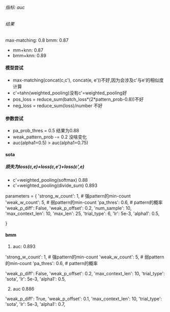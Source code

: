 ###### 指标: auc
###### 结果
max-matching: 0.8
bmm: 0.87
* mm+knn: 0.87
* bmm+knn: 0.89

#### 模型尝试
* max-matching(concat(c,c'), concat(e, e'))不好,因为会涉及c'与e'的相似度计算
* c'=tahn(weighted_pooling)没有c'=weighted_pooling好
* pos_loss = reduce_sum(batch_loss*(2*pattern_prob-0.8))不好
* neg_loss = reduce_sum(loss)/number 不好

#### 参数尝试
* pa_prob_thres = 0.5 结果为0.88
* weak_pattern_prob -= 0.2 没啥变化
* auc(alpha1=0.5) > auc(alpha1=0.75)

#### sota
##### 损失为loss(c,e)+loss(c,e')+loss(c',e)
* c'=weighted_pooling(softmax) 0.88
* c'=weighted_pooling(divide_sum) 0.893

parameters = {
    'strong_w_count': 1,  # 强pattern的min-count
    'weak_w_count': 5,  # 弱pattern的min-count
    'pa_thres': 0.6,  # pattern的概率
    'weak_p_diff': False,
    'weak_p_offset': 0.2,
    'num_sample': 10,
    'max_context_len': 10,
    'max_len': 25,
    'trial_type': 6,
    'lr': 5e-3,
    'alpha1': 0.5,

}


#### bmm
1. auc: 0.893

'strong_w_count': 1,  # 强pattern的min-count
'weak_w_count': 5,  # 弱pattern的min-count
'pa_thres': 0.6,  # pattern的概率

'weak_p_diff': False,
'weak_p_offset': 0.2,
'max_context_len': 10,
'trial_type': 'sota',
'lr': 5e-3,
'alpha1': 0.5,

2. auc 0.886

'weak_p_diff': True,
'weak_p_offset': 0.1,
'max_context_len': 10,
'trial_type': 'sota',
'lr': 5e-3,
'alpha1': 0.7,

